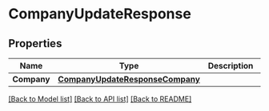 # CompanyUpdateResponse

## Properties

Name | Type | Description | Notes
------------ | ------------- | ------------- | -------------
**Company** | [**CompanyUpdateResponseCompany**](companyUpdateResponse_company.md) |  | 

[[Back to Model list]](../README.md#documentation-for-models) [[Back to API list]](../README.md#documentation-for-api-endpoints) [[Back to README]](../README.md)


